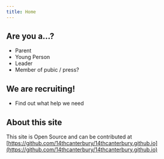 ```yaml
---
title: Home
---
```



## Are you a...?

- Parent
- Young Person 
- Leader
- Member of pubic / press?

## We are recruiting!

- Find out what help we need

## About this site

This site is Open Source and can be contributed at [https://github.com/14thcanterbury/14thcanterbury.github.io](https://github.com/14thcanterbury/14thcanterbury.github.io)